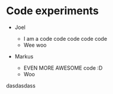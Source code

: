 # Code experiments

- Joel
    - I am a code code code code code
    - Wee woo

- Markus
    - EVEN MORE AWESOME code :D
    - Woo


dasdasdass